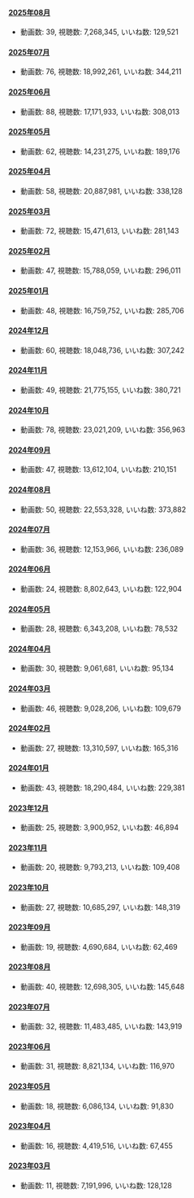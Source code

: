 #### [2025年08月](videos/202508 "wikilink")

-   動画数: 39, 視聴数: 7,268,345, いいね数: 129,521

#### [2025年07月](videos/202507 "wikilink")

-   動画数: 76, 視聴数: 18,992,261, いいね数: 344,211

#### [2025年06月](videos/202506 "wikilink")

-   動画数: 88, 視聴数: 17,171,933, いいね数: 308,013

#### [2025年05月](videos/202505 "wikilink")

-   動画数: 62, 視聴数: 14,231,275, いいね数: 189,176

#### [2025年04月](videos/202504 "wikilink")

-   動画数: 58, 視聴数: 20,887,981, いいね数: 338,128

#### [2025年03月](videos/202503 "wikilink")

-   動画数: 72, 視聴数: 15,471,613, いいね数: 281,143

#### [2025年02月](videos/202502 "wikilink")

-   動画数: 47, 視聴数: 15,788,059, いいね数: 296,011

#### [2025年01月](videos/202501 "wikilink")

-   動画数: 48, 視聴数: 16,759,752, いいね数: 285,706

#### [2024年12月](videos/202412 "wikilink")

-   動画数: 60, 視聴数: 18,048,736, いいね数: 307,242

#### [2024年11月](videos/202411 "wikilink")

-   動画数: 49, 視聴数: 21,775,155, いいね数: 380,721

#### [2024年10月](videos/202410 "wikilink")

-   動画数: 78, 視聴数: 23,021,209, いいね数: 356,963

#### [2024年09月](videos/202409 "wikilink")

-   動画数: 47, 視聴数: 13,612,104, いいね数: 210,151

#### [2024年08月](videos/202408 "wikilink")

-   動画数: 50, 視聴数: 22,553,328, いいね数: 373,882

#### [2024年07月](videos/202407 "wikilink")

-   動画数: 36, 視聴数: 12,153,966, いいね数: 236,089

#### [2024年06月](videos/202406 "wikilink")

-   動画数: 24, 視聴数: 8,802,643, いいね数: 122,904

#### [2024年05月](videos/202405 "wikilink")

-   動画数: 28, 視聴数: 6,343,208, いいね数: 78,532

#### [2024年04月](videos/202404 "wikilink")

-   動画数: 30, 視聴数: 9,061,681, いいね数: 95,134

#### [2024年03月](videos/202403 "wikilink")

-   動画数: 46, 視聴数: 9,028,206, いいね数: 109,679

#### [2024年02月](videos/202402 "wikilink")

-   動画数: 27, 視聴数: 13,310,597, いいね数: 165,316

#### [2024年01月](videos/202401 "wikilink")

-   動画数: 43, 視聴数: 18,290,484, いいね数: 229,381

#### [2023年12月](videos/202312 "wikilink")

-   動画数: 25, 視聴数: 3,900,952, いいね数: 46,894

#### [2023年11月](videos/202311 "wikilink")

-   動画数: 20, 視聴数: 9,793,213, いいね数: 109,408

#### [2023年10月](videos/202310 "wikilink")

-   動画数: 27, 視聴数: 10,685,297, いいね数: 148,319

#### [2023年09月](videos/202309 "wikilink")

-   動画数: 19, 視聴数: 4,690,684, いいね数: 62,469

#### [2023年08月](videos/202308 "wikilink")

-   動画数: 40, 視聴数: 12,698,305, いいね数: 145,648

#### [2023年07月](videos/202307 "wikilink")

-   動画数: 32, 視聴数: 11,483,485, いいね数: 143,919

#### [2023年06月](videos/202306 "wikilink")

-   動画数: 31, 視聴数: 8,821,134, いいね数: 116,970

#### [2023年05月](videos/202305 "wikilink")

-   動画数: 18, 視聴数: 6,086,134, いいね数: 91,830

#### [2023年04月](videos/202304 "wikilink")

-   動画数: 16, 視聴数: 4,419,516, いいね数: 67,455

#### [2023年03月](videos/202303 "wikilink")

-   動画数: 11, 視聴数: 7,191,996, いいね数: 128,128

